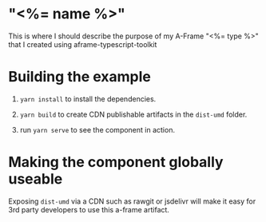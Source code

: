 # "<%= name %>"

This is where I should describe the purpose of my A-Frame "<%= type %>" that I created using aframe-typescript-toolkit

# Building the example

1. `yarn install` to install the dependencies.

2. `yarn build` to create CDN publishable artifacts in the `dist-umd` folder.

3. run `yarn serve` to see the component in action. 

# Making the component globally useable

Exposing `dist-umd` via a CDN such as rawgit or jsdelivr will make it easy for 3rd party developers to use this a-frame artifact.